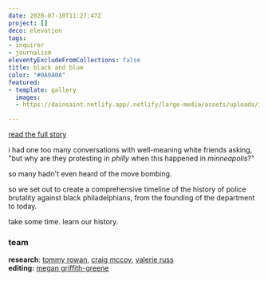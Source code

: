 ```yaml
---
date: 2020-07-10T11:27:47Z
project: []
deco: elevation
tags:
- inquirer
- journalism
eleventyExcludeFromCollections: false
title: black and blue
color: "#0A0A0A"
featured:
- template: gallery
  images:
  - https://dainsaint.netlify.app/.netlify/large-media/assets/uploads/image-2.png

---
```

[read the full story](inquirer.com/blackandblue)

i had one too many conversations with well-meaning white friends asking, "but why are they protesting in _philly_ when this happened in _minneapolis_?"

so many hadn't even heard of the move bombing.

so we set out to create a comprehensive timeline of the history of police brutality against black philadelphians, from the founding of the department to today.

take some time. learn our history.

### team

**research**: [tommy rowan](twitter.com/tommyrowan), [craig mccoy](twitter.com/craigrmccoy), [valerie russ](twitter.com/valerierussdn)  
**editing:** [megan griffith-greene](twitter.com/griffithgreene)